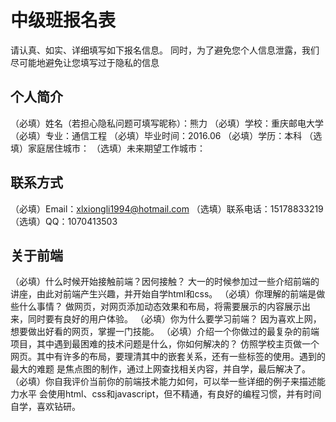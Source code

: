 # 中级班报名表

请认真、如实、详细填写如下报名信息。
同时，为了避免您个人信息泄露，我们尽可能地避免让您填写过于隐私的信息

## 个人简介

（必填）姓名（若担心隐私问题可填写昵称）：熊力
（必填）学校：重庆邮电大学
（必填）专业：通信工程
（必填）毕业时间：2016.06
（必填）学历：本科
（选填）家庭居住城市：
（选填）未来期望工作城市：

## 联系方式

（必填）Email：xlxiongli1994@hotmail.com
（选填）联系电话：15178833219
（选填）QQ：1070413503

## 关于前端

（必填）什么时候开始接触前端？因何接触？
      大一的时候参加过一些介绍前端的讲座，由此对前端产生兴趣，并开始自学html和css。
（必填）你理解的前端是做些什么事情？
      做网页，对网页添加动态效果和布局，将需要展示的内容展示出来，同时要有良好的用户体验。
（必填）你为什么要学习前端？
      因为喜欢上网，想要做出好看的网页，掌握一门技能。
（必填）介绍一个你做过的最复杂的前端项目，其中遇到最困难的技术问题是什么，你如何解决的？
      仿照学校主页做一个网页。其中有许多的布局，要理清其中的嵌套关系，还有一些标签的使用。遇到的最大的难题
      是焦点图的制作，通过上网查找相关内容，并自学，最后解决了。
（必填）你自我评价当前你的前端技术能力如何，可以举一些详细的例子来描述能力水平
      会使用html、css和javascript，但不精通，有良好的编程习惯，并有时间自学，喜欢钻研。
